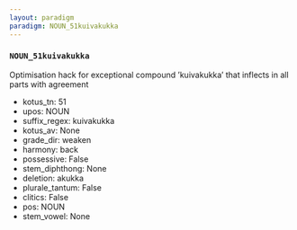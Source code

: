 ```yaml
---
layout: paradigm
paradigm: NOUN_51kuivakukka
---
```

### ` NOUN_51kuivakukka `

Optimisation hack for exceptional compound ’kuivakukka’ that inflects in all parts with agreement
* kotus_tn: 51
* upos: NOUN
* suffix_regex: kuivakukka
* kotus_av: None
* grade_dir: weaken
* harmony: back
* possessive: False
* stem_diphthong: None
* deletion: akukka
* plurale_tantum: False
* clitics: False
* pos: NOUN
* stem_vowel: None
